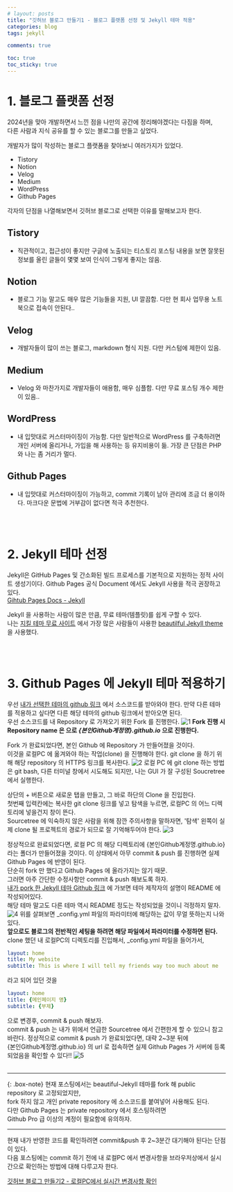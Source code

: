```yaml
---
# layout: posts
title: "깃허브 블로그 만들기1 - 블로그 플랫폼 선정 및 Jekyll 테마 적용"
categories: blog
tags: jekyll

comments: true

toc: true
toc_sticky: true
---
```


# 1. 블로그 플랫폼 선정
2024년을 맞아 개발하면서 느낀 점을 나만의 공간에 정리해야겠다는 다짐을 하며, <br>
다른 사람과 지식 공유를 할 수 있는 블로그를 만들고 싶었다. <br>

개발자가 많이 작성하는 블로그 플랫폼을 찾아보니 여러가지가 있었다.
- Tistory
- Notion
- Velog
- Medium
- WordPress
- Github Pages

각자의 단점을 나열해보면서 깃허브 블로그로 선택한 이유를 말해보고자 한다.
## Tistory
- 직관적이고, 접근성이 좋지만 구글에 노출되는 티스토리 포스팅 내용을 보면 잘못된 정보를 올린 글들이 몇몇 보여 인식이 그렇게 좋지는 않음.


## Notion
- 블로그 기능 말고도 매우 많은 기능들을 지원, UI 깔끔함. 다만 현 회사 업무용 노트북으로 접속이 안된다..


## Velog
- 개발자들이 많이 쓰는 블로그, markdown 형식 지원. 다만 커스텀에 제한이 있음.


## Medium
- Velog 와 마찬가지로 개발자들이 애용함, 매우 심플함. 다만 무료 포스팅 개수 제한이 있음..


## WordPress
- 내 입맛대로 커스터마이징이 가능함. 다만 일반적으로 WordPress 를 구축하려면 개인 서버에 올리거나, 가입을 해 사용하는 등 유지비용이 듦. 가장 큰 단점은 PHP 와 나는 좀 거리가 멀다.


## Github Pages
- 내 입맛대로 커스터마이징이 가능하고, commit 기록이 남아 관리에 조금 더 용이하다. 마크다운 문법에 거부감이 없다면 적극 추천한다.

<br><br>

# 2. Jekyll 테마 선정
Jekyll은 GitHub Pages 및 간소화된 빌드 프로세스를 기본적으로 지원하는 정적 사이트 생성기이다.
Github Pages 공식 Document 에서도 Jekyll 사용을 적극 권장하고 있다. <br>
[Gihtub Pages Docs - Jekyll](https://docs.github.com/ko/pages/setting-up-a-github-pages-site-with-jekyll/about-github-pages-and-jekyll)

Jekyll 을 사용하는 사람이 많은 만큼, 무료 테마(템플릿)를 쉽게 구할 수 있다.<br>
나는 [지킬 테마 무료 사이트](https://jekyllthemes.io/free) 에서 가장 많은 사람들이 사용한 
[beautilful Jekyll theme](https://jekyllthemes.io/theme/beautiful-jekyll) 을 사용했다.

<br><br>

# 3. Github Pages 에 Jekyll 테마 적용하기
우선 [내가 선택한 테마의 github 링크](https://github.com/daattali/beautiful-jekyll) 에서 소스코드를 받아와야 한다. 만약 다른 테마를 적용하고 싶다면 다른 해당 테마의 github 링크에서 받아오면 된다.<br>
우선 소스코드를 내 Repository 로 가져오기 위한 Fork 를 진행한다.
![1](https://github.com/isckd/blog-comment/assets/100770637/f0bf1b65-08b4-4e5b-aad9-9ab4e73d5a9f)
**Fork 진행 시 Repository name 은 으로 *{본인Github계정명}.github.io*  으로 진행한다.**

Fork 가 완료되었다면, 본인 Github 에 Repository 가 만들어졌을 것이다.<br>
이것을 로컬PC 에 옮겨와야 하는 작업(clone) 을 진행해야 한다.
 git clone 을 하기 위해 해당 repository 의 HTTPS 링크를 복사한다.
![2](https://github.com/isckd/blog-comment/assets/100770637/9fc63af7-d5fd-4834-b036-2cfbc5399038)
로컬 PC 에 git clone 하는 방법은 git bash, 다른 터미널 창에서 시도해도 되지만, 나는 GUI 가 잘 구성된 Soucretree 에서 실행한다. <br>

상단의 + 버튼으로 새로운 탭을 만들고, 그 바로 하단의 Clone 을 진입한다. <br>
첫번째 입력칸에는 복사한 git clone 링크를 넣고 탐색을 누르면, 로컬PC 의 어느 디렉토리에 넣을건지 창이 뜬다. <br>
Sourcetree 에 익숙하지 않은 사람을 위해 잠깐 주의사항을 말하자면, 
'탐색' 왼쪽이 실제 clone 될 프로젝트의 경로가 되므로 잘 기억해두어야 한다.
![3](https://github.com/isckd/blog-comment/assets/100770637/786f5710-af2a-4704-a1bf-660a64a13929)

정상적으로 완료되었다면, 로컬 PC 의 해당 디렉토리에 {본인Github계정명.github.io} 라는 폴더가 만들어졌을 것이다. 이 상태에서 아무 commit & push 를 진행하면 실제 Github Pages 에 반영이 된다. <br>
단순히 fork 만 했다고 Github Pages 에 올라가지는 않기 때문. <br>
그러면 아주 간단한 수정사항만 commit & push 해보도록 하자. <br>
[내가 pork 한 Jekyll 테마 Github 링크](https://github.com/daattali/beautiful-jekyll) 에 가보면 테마 제작자의 설명이 README 에 작성되어있다. <br>
해당 테마 말고도 다른 테마 역시 README 정도는 작성되었을 것이니 걱정하지 말자.
![4](https://github.com/isckd/blog-comment/assets/100770637/cd663b6a-9adf-4829-929b-83ea16fd59e5)
위를 살펴보면 _config.yml 파일의 파라미터에 해당하는 값이 무얼 뜻하는지 나와있다. <br>
**앞으로도 블로그의 전반적인 세팅을 하려면 해당 파일에서 파라미터를 수정하면 된다.** <br>
clone 했던 내 로컬PC의 디렉토리를 진입해서, _config.yml 파일을 들어가서,
```yml
layout: home
title: My website
subtitle: This is where I will tell my friends way too much about me
```
라고 되어 있던 것을
```yml
layout: home
title: {메인페이지 명}
subtitle: {부제}
```
으로 변경후, commit & push 해보자. <br>
commit & push 는 내가 위에서 언급한 Sourcetree 에서 간편한게 할 수 있으니 참고바란다.
정상적으로 commit & push 가 완료되었다면, 대략 2~3분 뒤에 <br>
{본인Github계정명.github.io} 의 url 로 접속하면 실제 Github Pages 가 서버에 등록되었음을 확인할 수 있다!!
![5](https://github.com/isckd/blog-comment/assets/100770637/427f909b-d72a-428d-9b6b-a5dcd0f41d06)
<br><br>

***

{: .box-note}
현재 포스팅에서는 beautiful-Jekyll 테마를 fork 해 public repository 로 고정되었지만, <br>
fork 하지 않고 개인 private repository 에 소스코드를 붙여넣어 사용해도 된다. <br>
다만 Github Pages 는 private repository 에서 호스팅하려면<br>
Github Pro 급 이상의 계정이 필요함에 유의하자.

***


현재 내가 반영한 코드를 확인하려면 commit&push 후 2~3분간 대기해야 된다는 단점이 있다.<br>
다음 포스팅에는 commit 하기 전에 내 로컬PC 에서 변경사항을 브라우저상에서 실시간으로 확인하는 방법에 대해 다루고자 한다.

[깃허브 블로그 만들기2 - 로컬PC에서 실시간 변경사항 확인](https://isckd.github.io/2024-01-01-make-github-blog(2))